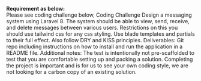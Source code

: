 <b>Requirement as below:</b><br>
Please see coding challenge below, Coding Challenge Design a messaging system using Laravel 8. The system should be able to view, send, receive, and delete messages between various users. Restrictions on this you should use tailwind css for any css styling. Use blade templates and partials to their full effect. Also follow DRY and KISS principles. Deliverables: Git repo including instructions on how to install and run the application in a README file. Additional notes: The test is intentionally not pre-scaffolded to test that you are comfortable setting up and packing a solution. Completing the project is important and is for us to see your own coding style, we are not looking for a carbon copy of an existing solution.
